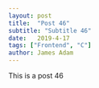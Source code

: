 ```yaml
---
layout: post
title:  "Post 46"
subtitle: "Subtitle 46"
date:   2019-4-17
tags: ["Frontend", "C"]
author: James Adam
---
```

This is a post 46
